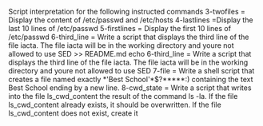 Script interpretation for the following instructed commands
3-twofiles = Display the content of /etc/passwd and /etc/hosts
4-lastlines =Display the last 10 lines of /etc/passwd
5-firstlines = Display the first 10 lines of /etc/passwd
6-third_line = Write a script that displays the third line of the file iacta. The file iacta will be in the working directory and youre not allowed to use SED >> README.md
echo 6-third_line = Write a script that displays the third line of the file iacta. The file iacta will be in the working directory and youre not allowed to use SED
7-file = Write a shell script that creates a file named exactly \*\'Best School\'\*$\?\*\*\*\*\*:) containing the text Best School ending by a new line.
8-cwd_state = Write a script that writes into the file ls_cwd_content the result of the command ls -la. If the file ls_cwd_content already exists, it should be overwritten. If the file ls_cwd_content does not exist, create it
